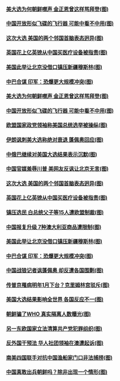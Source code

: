 #### [美大选为何朝鲜噤声 金正恩曾这样骂拜登(图)](../pages/p9/951876.md?t=11091102) 
#### [中国开放形似飞碟的飞行器 可能中看不中用(图)](../pages/p9/951916.md?t=11091102) 
#### [这次大选 美国的两个邻国首脑表态迥异(图)](../pages/p9/951869.md?t=11091102) 
#### [英国花上亿英镑从中国买医疗设备被指责(图)](../pages/p9/951837.md?t=11091102) 
#### [美国此举让北京没借口镇压新疆穆斯林(图)](../pages/p9/951766.md?t=11091102) 
#### [中巴合谋 印军：恐爆更大规模冲突(图)](../pages/p9/951769.md?t=11091102) 
#### [美大选为何朝鲜噤声 金正恩曾这样骂拜登(图)](../pages/p9/951876.md?t=11091102) 
#### [中国开放形似飞碟的飞行器 可能中看不中用(图)](../pages/p9/951916.md?t=11091102) 
#### [欧盟国家政党领袖称美国总统选举被操纵(图)](../pages/p9/951912.md?t=11091102) 
#### [伊朗讽刺美大选称绝对衰退 蓬佩奥回应(图)](../pages/p9/951911.md?t=11091102) 
#### [中俄巴继续对美国大选结果表示沉默(图)](../pages/p9/951910.md?t=11091102) 
#### [中国官媒羞辱川普 美网友反讽让北京无言(图)](../pages/p9/951867.md?t=11091102) 
#### [这次大选 美国的两个邻国首脑表态迥异(图)](../pages/p9/951869.md?t=11091102) 
#### [英国花上亿英镑从中国买医疗设备被指责(图)](../pages/p9/951837.md?t=11091102) 
#### [镇压选民 白总统父子等15人遭欧盟制裁(图)](../pages/p9/951832.md?t=11091102) 
#### [中国报复升级 7种澳大利亚商品遭限制(图)](../pages/p9/951830.md?t=11091102) 
#### [美国此举让北京没借口镇压新疆穆斯林(图)](../pages/p9/951766.md?t=11091102) 
#### [中巴合谋 印军：恐爆更大规模冲突(图)](../pages/p9/951769.md?t=11091102) 
#### [中国战狼记者讽蓬佩奥 却反遭各国围剿(图)](../pages/p9/951755.md?t=11091102) 
#### [传普京罹病明年1月下台？克里姆林宫驳斥(图)](../pages/p9/951675.md?t=11091102) 
#### [美国大选结果影响全世界 各国反应不一(图)](../pages/p9/951726.md?t=11091102) 
#### [朝鲜骗了WHO 真实隔离人数曝光(图)](../pages/p9/951685.md?t=11091102) 
#### [另一东欧国家立法清算共产党犯罪组织(图)](../pages/p9/951719.md?t=11091102) 
#### [反外国干预法 华人社团领袖在澳遭起诉(图)](../pages/p9/951557.md?t=11091102) 
#### [南美四国联手对抗中国渔船家门口非法捕捞(图)](../pages/p9/951628.md?t=11091102) 
#### [中国真敢出兵朝鲜吗？除非出现一个情形(图)](../pages/p9/951624.md?t=11091102) 
